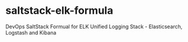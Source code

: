# saltstack-elk-formula
DevOps SaltStack Formual for ELK Unified Logging Stack - Elasticsearch, Logstash and Kibana

